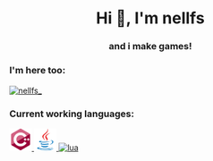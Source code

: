 <h1 align="center">Hi 👋, I'm nellfs</h1>
<h3 align="center">and i make games!</h3>

<h3 align="left">I'm here too:</h3>
<p align="left">
<a href="https://twitter.com/nellfs_" target="blank"><img align="center" src="https://raw.githubusercontent.com/rahuldkjain/github-profile-readme-generator/master/src/images/icons/Social/twitter.svg" alt="nellfs_" height="30" width="40" /></a>
</p>

<h3 align="left">Current working languages:</h3>
<p align="left"> <a href="https://www.w3schools.com/cpp/" target="_blank"> <img src="https://raw.githubusercontent.com/devicons/devicon/master/icons/cplusplus/cplusplus-original.svg" alt="cplusplus" width="40" height="40"/> </a> <a href="https://www.java.com" target="_blank"> <img src="https://raw.githubusercontent.com/devicons/devicon/master/icons/java/java-original.svg" alt="java" width="40" height="40"/> </a> <a href="https://www.lua.org/" target="_blank"> <img src="https://upload.wikimedia.org/wikipedia/commons/thumb/c/cf/Lua-Logo.svg/260px-Lua-Logo.svg.png" alt="lua" width="40" height="40"/> </a> </p>
